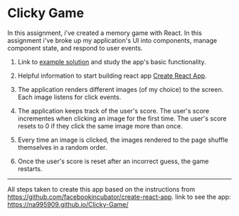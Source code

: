 
# Clicky Game

In this assignment, i've  created a memory game with React. In this assignment i've broke  up my application's UI into components, manage component state, and respond to user events.

1. Link to [example solution](https://clicky-game.netlify.com/) and study the app's basic functionality.

2. Helpful information to start building react app [Create React App](https://github.com/facebookincubator/create-react-app).

3. The application renders different images (of my choice) to the screen. Each image  listens for click events.

4. The application keeps track of the user's score. The user's score incrementes when clicking an image for the first time. The user's score resets to 0 if they click the same image more than once.

5. Every time an image is clicked, the images rendered to the page shuffle themselves in a random order.

6. Once the user's score is reset after an incorrect guess, the game restarts.

- - -

All steps taken to create this app based on the instructions from https://github.com/facebookincubator/create-react-app.
link to see the app:  https://na995909.github.io/Clicky-Game/
